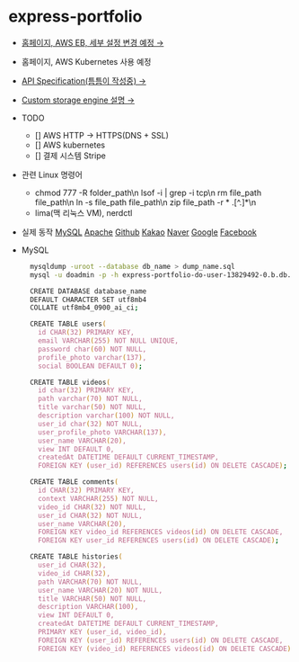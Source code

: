 # express-portfolio

- [홈페이지, AWS EB, 세부 설정 변경 예정 &rarr;](http://expressportfolio-env.eba-7rezypbh.ap-northeast-2.elasticbeanstalk.com)
- 홈페이지, AWS Kubernetes 사용 예정
- [API Specification(틈틈이 작성중) &rarr;](http://expressportfolio-env.eba-7rezypbh.ap-northeast-2.elasticbeanstalk.com/api)
- [Custom storage engine 설명 &rarr;](https://github.com/ymh3190/express-portfolio/blob/main/src/utils/storage.js)
- TODO
  - [] AWS HTTP -> HTTPS(DNS + SSL)
  - [] AWS kubernetes
  - [] 결제 시스템 Stripe
- 관련 Linux 명령어
  - chmod 777 -R folder_path\n lsof -i | grep -i tcp\n rm file_path file_path\n ln -s file_path file_path\n zip file_path -r \* .[^.]*\n
  - lima(맥 리눅스 VM), nerdctl
- 실제 동작
  [MySQL](https://user-images.githubusercontent.com/59950687/230854366-a76bacc0-71c2-42c6-bba9-0b4a24d54e28.gif)
  [Apache](https://user-images.githubusercontent.com/59950687/230854382-3037c59c-1158-4e74-8fea-a0fad4269824.gif)
  [Github](https://user-images.githubusercontent.com/59950687/230854391-c6eaac73-92ff-48dc-a1b4-c4b62cb8f660.gif)
  [Kakao](https://user-images.githubusercontent.com/59950687/230854396-6963a2cc-a00a-490c-b61b-e21fca4887fa.gif)
  [Naver](https://user-images.githubusercontent.com/59950687/230854397-536aa3ec-3b17-49f0-8cc5-7f0be072108c.gif)
  [Google](https://user-images.githubusercontent.com/59950687/230854393-b7887e99-d91f-4e4a-9086-58a1d5b4eed8.gif)
  [Facebook](https://user-images.githubusercontent.com/59950687/230854387-4c507501-faaa-43fc-9e28-52c337e58c5a.gif)

- MySQL

  ```zsh
    mysqldump -uroot --database db_name > dump_name.sql
    mysql -u doadmin -p -h express-portfolio-do-user-13829492-0.b.db.ondigitalocean.com -P 25060 -D defaultdb < dump_name.sql
  ```

  ```zsh
    CREATE DATABASE database_name
    DEFAULT CHARACTER SET utf8mb4
    COLLATE utf8mb4_0900_ai_ci;
  ```

  ```zsh
    CREATE TABLE users(
      id CHAR(32) PRIMARY KEY,
      email VARCHAR(255) NOT NULL UNIQUE,
      password char(60) NOT NULL,
      profile_photo varchar(137),
      social BOOLEAN DEFAULT 0);
  ```

  ```zsh
    CREATE TABLE videos(
      id char(32) PRIMARY KEY,
      path varchar(70) NOT NULL,
      title varchar(50) NOT NULL,
      description varchar(100) NOT NULL,
      user_id char(32) NOT NULL,
      user_profile_photo VARCHAR(137),
      user_name VARCHAR(20),
      view INT DEFAULT 0,
      createdAt DATETIME DEFAULT CURRENT_TIMESTAMP,
      FOREIGN KEY (user_id) REFERENCES users(id) ON DELETE CASCADE);
  ```

  ```zsh
    CREATE TABLE comments(
      id CHAR(32) PRIMARY KEY,
      context VARCHAR(255) NOT NULL,
      video_id CHAR(32) NOT NULL,
      user_id CHAR(32) NOT NULL,
      user_name VARCHAR(20),
      FOREIGN KEY video_id REFERENCES videos(id) ON DELETE CASCADE,
      FOREIGN KEY user_id REFERENCES users(id) ON DELETE CASCADE);
  ```

  ```zsh
    CREATE TABLE histories(
      user_id CHAR(32),
      video_id CHAR(32),
      path VARCHAR(70) NOT NULL,
      user_name VARCHAR(20) NOT NULL,
      title VARCHAR(50) NOT NULL,
      description VARCHAR(100),
      view INT DEFAULT 0,
      createdAt DATETIME DEFAULT CURRENT_TIMESTAMP,
      PRIMARY KEY (user_id, video_id),
      FOREIGN KEY (user_id) REFERENCES users(id) ON DELETE CASCADE,
      FOREIGN KEY (video_id) REFERENCES videos(id) ON DELETE CASCADE);
  ```
